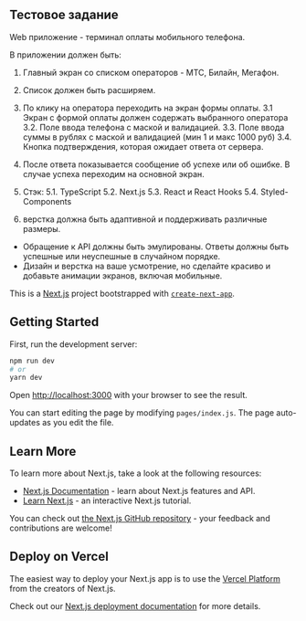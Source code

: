 ## Тестовое задание
Web приложение - терминал оплаты мобильного телефона.

В приложении должен быть:
1. Главный экран со списком операторов - МТС, Билайн, Мегафон.
2. Список должен быть расширяем.
3. По клику на оператора переходить на экран формы оплаты.
 3.1 Экран с формой оплаты должен содержать выбранного оператора
 3.2. Поле ввода телефона с маской и валидацией.
 3.3. Поле ввода суммы в рублях с маской и валидацией (мин 1 и макс 1000 руб)
 3.4. Кнопка подтверждения, которая ожидает ответа от сервера.

4. После ответа показывается сообщение об успехе или об ошибке. В случае успеха переходим на основной экран.

5. Стэк:
 5.1. TypeScript
 5.2. Next.js
 5.3. React и React Hooks
 5.4. Styled-Components

 6. верстка должна быть адаптивной и поддерживать различные размеры.

- Обращение к API должны быть эмулированы. Ответы должны быть успешные или неуспешные в случайном порядке.
- Дизайн и верстка на ваше усмотрение, но сделайте красиво и добавьте
анимации
экранов, включая мобильные.

This is a [Next.js](https://nextjs.org/) project bootstrapped with [`create-next-app`](https://github.com/vercel/next.js/tree/canary/packages/create-next-app).

## Getting Started

First, run the development server:

```bash
npm run dev
# or
yarn dev
```

Open [http://localhost:3000](http://localhost:3000) with your browser to see the result.

You can start editing the page by modifying `pages/index.js`. The page auto-updates as you edit the file.

## Learn More

To learn more about Next.js, take a look at the following resources:

- [Next.js Documentation](https://nextjs.org/docs) - learn about Next.js features and API.
- [Learn Next.js](https://nextjs.org/learn) - an interactive Next.js tutorial.

You can check out [the Next.js GitHub repository](https://github.com/vercel/next.js/) - your feedback and contributions are welcome!

## Deploy on Vercel

The easiest way to deploy your Next.js app is to use the [Vercel Platform](https://vercel.com/import?utm_medium=default-template&filter=next.js&utm_source=create-next-app&utm_campaign=create-next-app-readme) from the creators of Next.js.

Check out our [Next.js deployment documentation](https://nextjs.org/docs/deployment) for more details.
